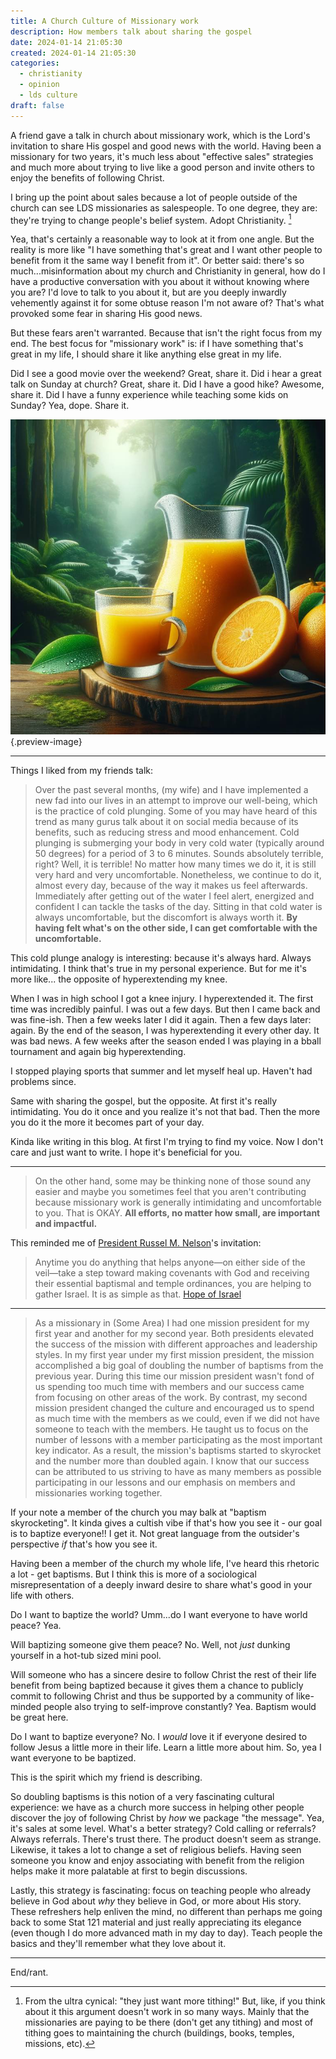 ```yaml
---
title: A Church Culture of Missionary work
description: How members talk about sharing the gospel
date: 2024-01-14 21:05:30
created: 2024-01-14 21:05:30
categories:
  - christianity
  - opinion
  - lds culture
draft: false
---
```

A friend gave a talk in church about missionary work, which is the Lord's invitation to share His gospel and good news with the world. Having been a missionary for two years, it's much less about "effective sales" strategies and much more about trying to live like a good person and invite others to enjoy the benefits of following Christ. 

I bring up the point about sales because a lot of people outside of the church can see LDS missionaries as salespeople. To one degree, they are: they're trying to change people's belief system. Adopt Christianity. [^1]

Yea, that's certainly a reasonable way to look at it from one angle. But the reality is more like "I have something that's great and I want other people to benefit from it the same way I benefit from it". Or better said: there's so much...misinformation about my church and Christianity in general, how do I have a productive conversation with you about it without knowing where you are? I'd love to talk to you about it, but are you deeply inwardly vehemently against it for some obtuse reason I'm not aware of? That's what provoked some fear in sharing His good news. 

But these fears aren't warranted. Because that isn't the right focus from my end. The best focus for "missionary work" is: if I have something that's great in my life, I should share it like anything else great in my life. 

Did I see a good movie over the weekend? Great, share it. Did i hear a great talk on Sunday at church? Great, share it. Did I have a good hike? Awesome, share it. Did I have a funny experience while teaching some kids on Sunday? Yea, dope. Share it. 

![Mind if I drink this? Oh, you'd like some? I didn't want to offend you by offering but sure I'd love to share - Elder Uchtdorf analogy paraphrased](../img/dalle-orange-juice-rainforest.jpeg){.preview-image}

***

Things I liked from my friends talk:

> Over the past several months, (my wife) and I have implemented a new fad into our lives in an attempt to improve our well-being, which is the practice of cold plunging. Some of you may have heard of this trend as many gurus talk about it on social media because of its benefits, such as reducing stress and mood enhancement. Cold plunging is submerging your body in very cold water (typically around 50 degrees) for a period of 3 to 6 minutes. Sounds absolutely terrible, right? Well, it is terrible! No matter how many times we do it, it is still very hard and very uncomfortable. Nonetheless, we continue to do it, almost every day, because of the way it makes us feel afterwards. Immediately after getting out of the water I feel alert, energized and confident I can tackle the tasks of the day. Sitting in that cold water is always uncomfortable, but the discomfort is always worth it. **By having felt what's on the other side, I can get comfortable with the uncomfortable.**

This cold plunge analogy is interesting: because it's always hard. Always intimidating. I think that's true in my personal experience. But for me it's more like... the opposite of hyperextending my knee. 

When I was in high school I got a knee injury. I hyperextended it. The first time was incredibly painful. I was out a few days. But then I came back and was fine-ish. Then a few weeks later I did it again. Then a few days later: again. By the end of the season, I was hyperextending it every other day. It was bad news. A few weeks after the season ended I was playing in a bball tournament and again big hyperextending. 

I stopped playing sports that summer and let myself heal up. Haven't had problems since. 

Same with sharing the gospel, but the opposite. At first it's really intimidating. You do it once and you realize it's not that bad. Then the more you do it the more it becomes part of your day. 

Kinda like writing in this blog. At first I'm trying to find my voice. Now I don't care and just want to write. I hope it's beneficial for you. 

***
> On the other hand, some may be thinking none of those sound any easier and maybe you sometimes feel that you aren't contributing because missionary work is generally intimidating and uncomfortable to you. That is OKAY. **All efforts, no matter how small, are important and impactful.**

This reminded me of [President Russel M. Nelson](../concepts/president-russel-m-nelson.md)'s invitation:

> Anytime you do anything that helps anyone—on either side of the veil﻿—take a step toward making covenants with God and receiving their essential baptismal and temple ordinances, you are helping to gather Israel. It is as simple as that.
> [Hope of Israel](../scriptures/hope-of-israel)

***

> As a missionary in (Some Area) I had one mission president for my first year and another for my second year. Both presidents elevated the success of the mission with different approaches and leadership styles. In my first year under my first mission president, the mission accomplished a big goal of doubling the number of baptisms from the previous year. During this time our mission president wasn't fond of us spending too much time with members and our success came from focusing on other areas of the work. By contrast, my second mission president changed the culture and encouraged us to spend as much time with the members as we could, even if we did not have someone to teach with the members. He taught us to focus on the number of lessons with a member participating as the most important key indicator. As a result, the mission's baptisms started to skyrocket and the number more than doubled again. I know that our success can be attributed to us striving to have as many members as possible participating in our lessons and our emphasis on members and missionaries working together. 

If your note a member of the church you may balk at "baptism skyrocketing". It kinda gives a cultish vibe if that's how you see it - our goal is to baptize everyone!! I get it. Not great language from the outsider's perspective *if* that's how you see it. 

Having been a member of the church my whole life, I've heard this rhetoric a lot - get baptisms. But I think this is more of a sociological misrepresentation of a deeply inward desire to share what's good in your life with others. 

Do I want to baptize the world? Umm...do I want everyone to have world peace? Yea. 

Will baptizing someone give them peace? No. Well, not *just* dunking yourself in a hot-tub sized mini pool. 

Will someone who has a sincere desire to follow Christ the rest of their life benefit from being baptized because it gives them a chance to publicly commit to following Christ and thus be supported by a community of like-minded people also trying to self-improve constantly? Yea. Baptism would be great here. 

Do I want to baptize everyone? No. I *would* love it if everyone desired to follow Jesus a little more in their life. Learn a little more about him. So, yea I want everyone to be baptized. 

This is the spirit which my friend is describing. 

So doubling baptisms is this notion of a very fascinating cultural experience: we have as a church more success in helping other people discover the joy of following Christ by *how* we package "the message". Yea, it's sales at some level. What's a better strategy? Cold calling or referrals? Always referrals. There's trust there. The product doesn't seem as strange. Likewise, it takes a lot to change a set of religious beliefs. Having seen someone you know and enjoy associating with benefit from the religion helps make it more palatable at first to begin discussions. 

Lastly, this strategy is fascinating: focus on teaching people who already believe in God about *why* they believe in God, or more about His story. These refreshers help enliven the mind, no different than perhaps me going back to some Stat 121 material and just really appreciating its elegance (even though I do more advanced math in my day to day). Teach people the basics and they'll remember what they love about it. 

***
End/rant. 

[^1]: From the ultra cynical: "they just want more tithing!" But, like, if you think about it this argument doesn't work in so many ways. Mainly that the missionaries are paying to be there (don't get any tithing) and most of tithing goes to maintaining the church (buildings, books, temples, missions, etc). 